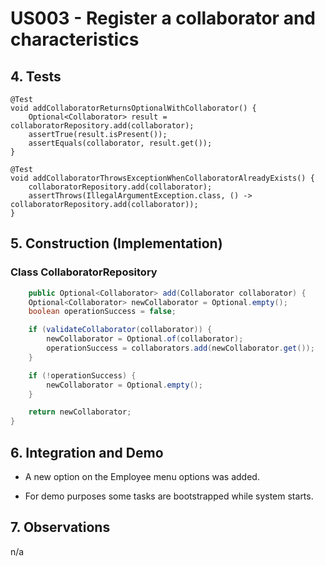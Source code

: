 # US003 - Register a collaborator and characteristics 

## 4. Tests 

    @Test
    void addCollaboratorReturnsOptionalWithCollaborator() {
        Optional<Collaborator> result = collaboratorRepository.add(collaborator);
        assertTrue(result.isPresent());
        assertEquals(collaborator, result.get());
    }

    @Test
    void addCollaboratorThrowsExceptionWhenCollaboratorAlreadyExists() {
        collaboratorRepository.add(collaborator);
        assertThrows(IllegalArgumentException.class, () -> collaboratorRepository.add(collaborator));
    }



## 5. Construction (Implementation)

### Class CollaboratorRepository 


```java
    public Optional<Collaborator> add(Collaborator collaborator) {
    Optional<Collaborator> newCollaborator = Optional.empty();
    boolean operationSuccess = false;

    if (validateCollaborator(collaborator)) {
        newCollaborator = Optional.of(collaborator);
        operationSuccess = collaborators.add(newCollaborator.get());
    }

    if (!operationSuccess) {
        newCollaborator = Optional.empty();
    }

    return newCollaborator;
}
```



## 6. Integration and Demo 

* A new option on the Employee menu options was added.

* For demo purposes some tasks are bootstrapped while system starts.


## 7. Observations

n/a